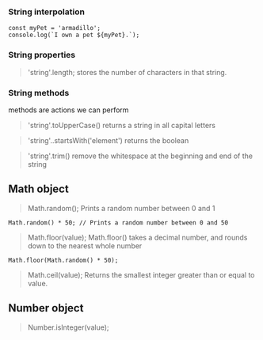 ### String interpolation
```
const myPet = 'armadillo';
console.log(`I own a pet ${myPet}.`);
```

### String properties

> 'string'.length;
stores the number of characters in that string.


### String methods

methods are actions we can perform

> 'string'.toUpperCase()
returns a string in all capital letters

> 'string'..startsWith('element')
returns the boolean

> 'string'.trim()
remove the whitespace at the beginning and end of the string


## Math object

> Math.random();
Prints a random number between 0 and 1
```
Math.random() * 50; // Prints a random number between 0 and 50
```

> Math.floor(value);
Math.floor() takes a decimal number, and rounds down to the nearest whole number
```
Math.floor(Math.random() * 50);
```

> Math.ceil(value);
Returns the smallest integer greater than or equal to value.

## Number object

> Number.isInteger(value);

